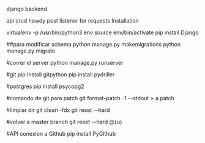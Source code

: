 django backend

api crud
howdy post listener for requests
Installation

virtualenv -p /usr/bin/python3 env
source env/bin/activate
pip install Django

##para modificar schema
python manage.py makemigrations
python manage.py migrate

#correr el server
python manage.py runserver

#git
pip install gitpython
pip install pydriller

#postgres
pip install psycopg2

#comando de git para patch
git format-patch -1 --stdout > a.patch

#limpiar dir
git clean -fdx
git reset --hard

#volver a master branch
git reset --hard @{u}

#API conexion a Github
pip install PyGithub

